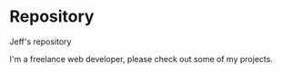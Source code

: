 # Repository
Jeff's repository

I'm a freelance web developer, please check out some of my projects.
